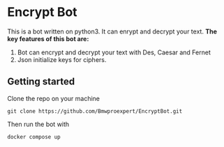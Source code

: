 # Encrypt Bot
This is a bot written on python3. It can enrypt and decrypt your text.
**The key features of this bot are:**
 1. Bot can encrypt and decrypt your text with Des, Caesar and Fernet
 2. Json initialize keys for ciphers.
## Getting started
Clone the repo on your machine
```
git clone https://github.com/Bmwproexpert/EncryptBot.git
```
Then run the bot with
```
docker compose up
```
